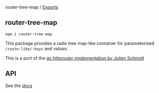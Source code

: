 router-tree-map / [Exports](modules.md)

## router-tree-map

```
npm i router-tree-map
```

This package provides a radix tree map-like container for parameterized `/route-like/:keys` and values.

This is a port of the [go httprouter implementation by Julien Schmidt](https://github.com/julienschmidt/httprouter/blob/v1.3.0/tree.go)

## API

See the [docs](https://github.com/ingress/ingress/tree/dev/modules/router-tree-map/docs)
